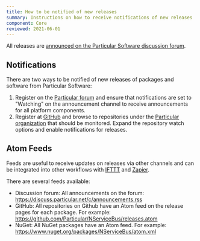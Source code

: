 ```yaml
---
title: How to be notified of new releases
summary: Instructions on how to receive notifications of new releases
component: Core
reviewed: 2021-06-01
---
```


All releases are [announced on the Particular Software discussion forum](https://discuss.particular.net/c/announcements).

## Notifications

There are two ways to be notified of new releases of packages and software from Particular Software:

1) Register on the [Particular forum](https://discuss.particular.net) and ensure that notifications are set to "Watching" on the announcement channel to receive announcements for all platform components.
1) Register at [GitHub](https://github.com/) and browse to repositories under the [Particular organization](https://github.com/Particular) that should be monitored. Expand the repository watch options and enable notifications for releases.

## Atom Feeds

Feeds are useful to receive updates on releases via other channels and can be integrated into other workflows with [IFTTT](https://ifttt.com/) and [Zapier](https://zapier.com/).

There are several feeds available:

- Discussion forum: All announcements on the forum: <https://discuss.particular.net/c/announcements.rss>
- GitHub: All repositories on Github have an Atom feed on the release pages for each package. For example: <https://github.com/Particular/NServiceBus/releases.atom>
- NuGet: All NuGet packages have an Atom feed. For example: <https://www.nuget.org/packages/NServiceBus/atom.xml>
